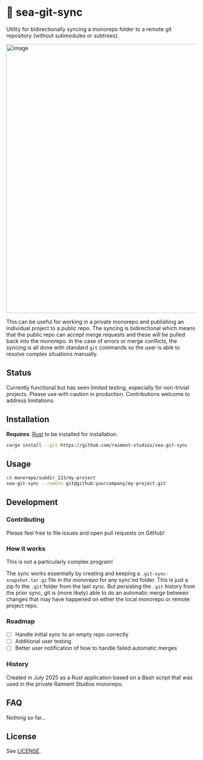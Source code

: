 # 🌊 sea-git-sync

Utility for bidirectionally syncing a monorepo folder to a remote git repository (without submodules or subtrees).

<img width="564" height="711" alt="image" src="https://github.com/user-attachments/assets/cf258b4c-3879-4dd6-ab52-d5b9ca179781" />

This can be useful for working in a private monorepo and publishing an individual project to a public repo. The syncing is bidirectional which means that the public repo can accept merge requests and these will be pulled back into the monorepo. In the case of errors or merge conflicts, the syncing is all done with standard `git` commands so the user is able to resolve complex situations manually.

## Status

Currently functional but has seen limited testing, especially for non-trivial projects. Please use with caution in production. Contributions welcome to address limitations.

## Installation

**Requires**: [Rust](https://rustup.rs/) to be installed for installation.

```bash
cargo install --git https://github.com/raiment-studios/sea-git-sync
```

## Usage

```bash
cd monorepo/subdir_123/my-project
sea-git-sync --remote git@github:yourcompany/my-project.git
```

## Development

### Contributing

Please feel free to file issues and open pull requests on GitHub!

### How it works

This is not a particularly complex program!

The sync works essentially by creating and keeping a `.git-sync-snapshot.tar.gz` file _in the monorepo_ for any sync'ed folder. This is just a zip fo the `.git` folder from the last sync. But persisting the `.git` history from the prior sync, git is (more likely) able to do an automatic merge between changes that may have happened on either the local monorepo or remote project repo.

### Roadmap

-   [ ] Handle initial sync to an empty repo correctly
-   [ ] Additional user testing
-   [ ] Better user notification of how to handle failed automatic merges

### History

Created in July 2025 as a Rust application based on a Bash script that was used in the private Raiment Studios monorepo.

## FAQ

Nothing so far...

## License

See [LICENSE](LICENSE).
